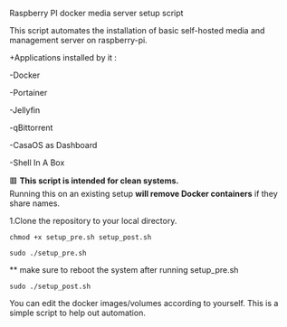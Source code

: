 Raspberry PI docker media server setup script

This script automates the installation of basic self-hosted media and management server on raspberry-pi.

+Applications installed by it :

-Docker

-Portainer

-Jellyfin

-qBittorrent

-CasaOS as Dashboard

-Shell In A Box

🟥 **This script is intended for clean systems.**  
Running this on an existing setup **will remove Docker containers** if they share names.

1.Clone the repository to your local directory.

```shell
chmod +x setup_pre.sh setup_post.sh
```
```shell
sudo ./setup_pre.sh
```

** make sure to reboot the system after running setup_pre.sh

```shell
sudo ./setup_post.sh
```

You can edit the docker images/volumes according to yourself. This is a simple script to help out automation.
